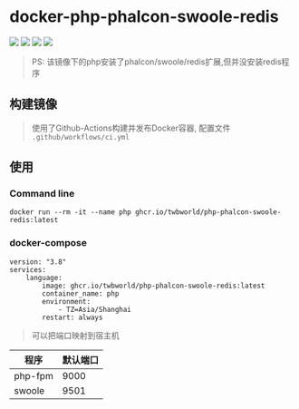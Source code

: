 
**docker-php-phalcon-swoole-redis**
===========

[![](https://img.shields.io/badge/docker-php%2d-phalcon%2d-swoole%2d-redis-099cec?logo=docker)](https://hub.docker.com/r/twbworld/php-phalcon-swoole-redis)
[![](https://img.shields.io/github/license/twbworld/docker-php-phalcon-swoole-redis)](https://github.com/twbworld/docker-php-phalcon-swoole-redis/blob/master/LICENSE)
[![](https://github.com/twbworld/docker-php-phalcon-swoole-redis/workflows/ci/badge.svg?branch=master)](https://github.com/twbworld/docker-php-phalcon-swoole-redis/actions)
[![](https://app.codacy.com/project/badge/Grade/c1c22bb4fc804d7d80b58cd5c5301646)](https://www.codacy.com/gh/twbworld/docker-php-phalcon-swoole-redis/dashboard?utm_source=github.com&amp;utm_medium=referral&amp;utm_content=twbworld/docker-php-phalcon-swoole-redis&amp;utm_campaign=Badge_Grade)

> PS: 该镜像下的php安装了phalcon/swoole/redis扩展,但并没安装redis程序

## 构建镜像

> 使用了Github-Actions构建并发布Docker容器, 配置文件 `.github/workflows/ci.yml`

## 使用

### Command line
```shell
docker run --rm -it --name php ghcr.io/twbworld/php-phalcon-swoole-redis:latest
```

### docker-compose

```shell
version: "3.8"
services:
    language:
        image: ghcr.io/twbworld/php-phalcon-swoole-redis:latest
        container_name: php
        environment:
            - TZ=Asia/Shanghai
        restart: always
```

> 可以把端口映射到宿主机

| 程序 | 默认端口 |
| ---- | ---- |
| php-fpm | 9000 |
| swoole | 9501 |


